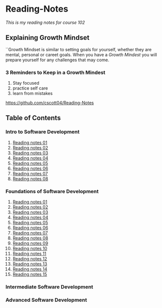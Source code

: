 # Reading-Notes
*This is my reading notes for course 102* 
## Explaining Growth Mindset
``Growth Mindset is similar to setting goals for yourself, whether they are mental, personal or careet goals. When you have a *Growth Mindest* you will prepare yourself for any challenges that may come.
### 3 Reminders to Keep in a Growth Mindest
1. Stay focused
2. practice self care
3. learn from mistakes

https://github.com/cscott04/Reading-Notes 

## Table of Contents  
### Intro to Software Development
1. [Reading notes 01](https://cscott04.github.io/reading-notes/102/Class-01)
2. [Reading notes 02](https://cscott04.github.io/reading-notes/102/Class-02)
3. [Reading notes 03](https://cscott04.github.io/reading-notes/102/Read-03)
4. [Reading notes 04](https://cscott04.github.io/reading-notes/102/Read-04)
5. [Reading notes 05](https://cscott04.github.io/reading-notes/102/Read-05)
6. [Reading notes 06](https://cscott04.github.io/reading-notes/102/Read-06)
7. [Reading notes 07](https://cscott04.github.io/reading-notes/102/Read-07)
8. [Reading notes 08](https://cscott04.github.io/reading-notes/102/Read-08)

### Foundations of Software Development
1. [Reading notes 01](https://cscott04.github.io/reading-notes/201/Read-01)
1. [Reading notes 02](https://cscott04.github.io/reading-notes/201/Read-02)
1. [Reading notes 03](https://cscott04.github.io/reading-notes/201/Read-03)
1. [Reading notes 04](https://cscott04.github.io/reading-notes/201/Read-04)
1. [Reading notes 05](https://cscott04.github.io/reading-notes/201/Read-05)
1. [Reading notes 06](https://cscott04.github.io/reading-notes/201/Read-06)
1. [Reading notes 07](https://cscott04.github.io/reading-notes/201/Read-07)
1. [Reading notes 08](https://cscott04.github.io/reading-notes/201/Read-08)
1. [Reading notes 09](https://cscott04.github.io/reading-notes/201/Read-09)
1. [Reading notes 10](https://cscott04.github.io/reading-notes/201/Read-10)
1. [Reading notes 11](https://cscott04.github.io/reading-notes/201/Read-11)
1. [Reading notes 12](https://cscott04.github.io/reading-notes/201/Read-12)
1. [Reading notes 13](https://cscott04.github.io/reading-notes/201/Read-13)
1. [Reading notes 14](https://cscott04.github.io/reading-notes/201/Read-14)
1. [Reading notes 15](https://cscott04.github.io/reading-notes/201/Read-15)

### Intermediate Software Development

### Advanced Software Development
